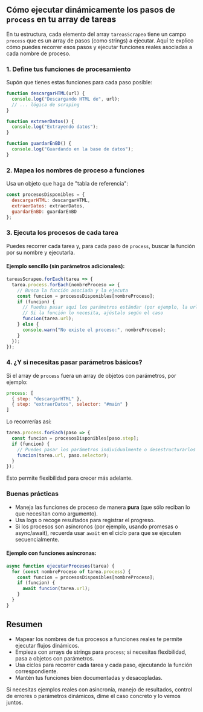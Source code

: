 ## Cómo ejecutar dinámicamente los pasos de `process` en tu array de tareas

En tu estructura, cada elemento del array `tareasScrapeo` tiene un campo `process` que es un array de pasos (como strings) a ejecutar. Aquí te explico cómo puedes recorrer esos pasos y ejecutar funciones reales asociadas a cada nombre de proceso.

### 1. Define tus funciones de procesamiento

Supón que tienes estas funciones para cada paso posible:

```js
function descargarHTML(url) {
  console.log("Descargando HTML de", url);
  // ... lógica de scraping
}

function extraerDatos() {
  console.log("Extrayendo datos");
}

function guardarEnBD() {
  console.log("Guardando en la base de datos");
}
```

### 2. Mapea los nombres de proceso a funciones

Usa un objeto que haga de "tabla de referencia":

```js
const procesosDisponibles = {
  descargarHTML: descargarHTML,
  extraerDatos: extraerDatos,
  guardarEnBD: guardarEnBD
};
```

### 3. Ejecuta los procesos de cada tarea

Puedes recorrer cada tarea y, para cada paso de `process`, buscar la función por su nombre y ejecutarla.

#### Ejemplo sencillo (sin parámetros adicionales):

```js
tareasScrapeo.forEach(tarea => {
  tarea.process.forEach(nombreProceso => {
    // Busca la función asociada y la ejecuta
    const funcion = procesosDisponibles[nombreProceso];
    if (funcion) {
      // Puedes pasar aquí los parámetros estándar (por ejemplo, la url)
      // Si la función lo necesita, ajústalo según el caso
      funcion(tarea.url);
    } else {
      console.warn("No existe el proceso:", nombreProceso);
    }
  });
});
```

### 4. ¿Y si necesitas pasar parámetros básicos?

Si el array de `process` fuera un array de objetos con parámetros, por ejemplo:

```js
process: [
  { step: "descargarHTML" },
  { step: "extraerDatos", selector: "#main" }
]
```

Lo recorrerías así:

```js
tarea.process.forEach(paso => {
  const funcion = procesosDisponibles[paso.step];
  if (funcion) {
    // Puedes pasar los parámetros individualmente o desestructurarlos
    funcion(tarea.url, paso.selector);
  }
});
```
Esto permite flexibilidad para crecer más adelante.

### Buenas prácticas

- Maneja las funciones de proceso de manera **pura** (que sólo reciban lo que necesitan como argumento).
- Usa logs o recoge resultados para registrar el progreso.
- Si los procesos son asíncronos (por ejemplo, usando promesas o async/await), recuerda usar `await` en el ciclo para que se ejecuten secuencialmente.

#### Ejemplo con funciones asíncronas:

```js
async function ejecutarProcesos(tarea) {
  for (const nombreProceso of tarea.process) {
    const funcion = procesosDisponibles[nombreProceso];
    if (funcion) {
      await funcion(tarea.url);
    }
  }
}
```

## Resumen

- Mapear los nombres de tus procesos a funciones reales te permite ejecutar flujos dinámicos.
- Empieza con arrays de strings para `process`; si necesitas flexibilidad, pasa a objetos con parámetros.
- Usa ciclos para recorrer cada tarea y cada paso, ejecutando la función correspondiente.
- Mantén tus funciones bien documentadas y desacopladas.

Si necesitas ejemplos reales con asincronía, manejo de resultados, control de errores o parámetros dinámicos, dime el caso concreto y lo vemos juntos.